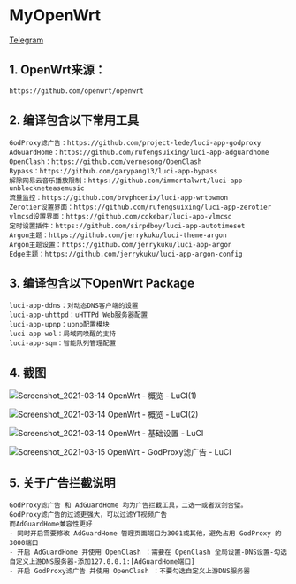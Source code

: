 # MyOpenWrt  
<a href="https://t.me/my_openwrt" target="_blank">Telegram</a>  
  
## 1. OpenWrt来源：  
    https://github.com/openwrt/openwrt  
      
## 2. 编译包含以下常用工具  
    GodProxy滤广告：https://github.com/project-lede/luci-app-godproxy  
    AdGuardHome：https://github.com/rufengsuixing/luci-app-adguardhome  
    OpenClash：https://github.com/vernesong/OpenClash  
    Bypass：https://github.com/garypang13/luci-app-bypass  
    解除网易云音乐播放限制：https://github.com/immortalwrt/luci-app-unblockneteasemusic  
    流量监控：https://github.com/brvphoenix/luci-app-wrtbwmon  
    Zerotier设置界面：https://github.com/rufengsuixing/luci-app-zerotier  
    vlmcsd设置界面：https://github.com/cokebar/luci-app-vlmcsd  
    定时设置插件：https://github.com/sirpdboy/luci-app-autotimeset
    Argon主题：https://github.com/jerrykuku/luci-theme-argon  
    Argon主题设置：https://github.com/jerrykuku/luci-app-argon  
    Edge主题：https://github.com/jerrykuku/luci-app-argon-config    
      
## 3. 编译包含以下OpenWrt Package  
    luci-app-ddns：对动态DNS客户端的设置  
    luci-app-uhttpd：uHTTPd Web服务器配置  
    luci-app-upnp：upnp配置模块  
    luci-app-wol：局域网唤醒的支持  
    luci-app-sqm：智能队列管理配置  
      
## 4. 截图  
![Screenshot_2021-03-14 OpenWrt - 概览 - LuCI(1)](https://user-images.githubusercontent.com/72115940/111072058-e9e67700-8513-11eb-836f-877c1bbdd12c.png)  
  
![Screenshot_2021-03-14 OpenWrt - 概览 - LuCI(2)](https://user-images.githubusercontent.com/72115940/111072056-e9e67700-8513-11eb-911e-507df2d408a2.png)  
  
![Screenshot_2021-03-14 OpenWrt - 基础设置 - LuCI](https://user-images.githubusercontent.com/72115940/111072054-e81cb380-8513-11eb-9d9b-ba737aad6bbb.png)  
  
![Screenshot_2021-03-15 OpenWrt - GodProxy滤广告 - LuCI](https://user-images.githubusercontent.com/72115940/111124122-17caca80-85ab-11eb-8ca5-ae6d3cbd77a4.png)
  
## 5. 关于广告拦截说明
    GodProxy滤广告 和 AdGuardHome 均为广告拦截工具，二选一或者双剑合璧。  
    GodProxy滤广告的过滤更强大，可以过滤YT视频广告  
    而AdGuardHome兼容性更好  
    - 同时开启需要修改 AdGuardHome 管理页面端口为3001或其他，避免占用 GodProxy 的3000端口  
    - 开启 AdGuardHome 并使用 OpenClash ：需要在 OpenClash 全局设置-DNS设置-勾选自定义上游DNS服务器-添加127.0.0.1:[AdGuardHome端口]  
    - 开启 GodProxy滤广告 并使用 OpenClash ：不要勾选自定义上游DNS服务器
